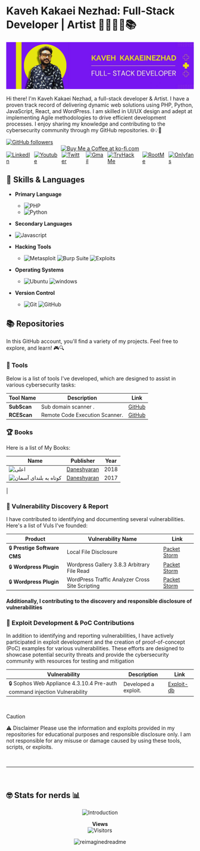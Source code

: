 # Kaveh Kakaei Nezhad: Full-Stack Developer | Artist 👨‍💻🌐💡📚

![](./kaveh.png)


Hi there! I'm Kaveh Kakaei Nezhad, a full-stack developer & Artist. I have a proven track record of delivering dynamic web solutions using PHP, Python, JavaScript, React, and WordPress. I am skilled in UI/UX design and adept at implementing Agile methodologies to drive efficient development processes. I enjoy sharing my knowledge and contributing to the cybersecurity community through my GitHub repositories. 🌐💡🔐

<a href="https://github.com/Kavehkakai" target="_blank">
    <img src="https://img.shields.io/github/followers/behnamvanda?style=social" alt="GitHub followers" />
</a>
<div style="display: flex; justify-content: center; gap: 10px;">
    <a href="https://www.linkedin.com/in/kaveh-kakaeinezhad/" target="_blank">
        <img height="40" style="border: 0; height: 40px;" src="https://az743702.vo.msecnd.net/cdn/kofi3.png?v=0" border="0" alt="Buy Me a Coffee at ko-fi.com" />
    </a>
</div>
<div style="display: flex; justify-content: center; align-items: center; gap: 10px;">
    <a href="https://www.linkedin.com/in/kaveh-kakaeinezhad/" target="_blank">
        <img src="https://img.shields.io/badge/LinkedIn-%230077B5.svg?&style=for-the-badge&logo=linkedin&logoColor=white" alt="LinkedIn" />
    </a>
    <a href="https://www.instagram.com/kavehkakai_kav/" target="_blank">
        <img src="https://img.shields.io/badge/YouTube-red?style=for-the-badge&logo=youtube&logoColor=white" alt="Youtube" />
    </a>
    <a href="https://www.pinterest.com/kavehkakaeinezhad/" target="_blank">
        <img src="https://img.shields.io/badge/pinterest-%23000000.svg?&style=for-the-badge&logo=pinterest&logoColor=white" alt="Twitter" />
    </a>
    <a href="mailto:Kaveh.kakai@gmail.com" target="_blank">
        <img src="https://img.shields.io/badge/Gmail-D14836?style=for-the-badge&logo=gmail&logoColor=white" alt="Gmail" />
    </a>
    <a href="https://tryhackme.com/p/kaveh.kakai" target="_blank">
        <img src="https://img.shields.io/badge/TryHackMe-%230b0557.svg?&style=for-the-badge&logo=tryhackme&logoColor=white" alt="TryHackMe" />
    </a>
    <a href="https://www.root-me.org/Kaveh-Kakaei-Nezhad" target="_blank">
        <img src="https://img.shields.io/badge/RootMe-%2313ad05.svg?&style=for-the-badge&logo=rootme&logoColor=white" alt="RootMe" />
    </a>
    <a href="https://www.youtube.com/channel/UCs5owEtSlSxQKRTFsQaeGAQ" target="_blank">
        <img src="https://img.shields.io/badge/OnlyFans-%231877F2.svg?&style=for-the-badge&logo=onlyfans&logoColor=white" alt="Onlyfans" />
    </a>
</div>

## 🧰 Skills & Languages

- **Primary Language**
  - ![PHP](https://img.shields.io/badge/PHP-%23777BB4.svg?&style=for-the-badge&logo=php&logoColor=white)
   - ![Python](https://img.shields.io/badge/Python-%233776AB.svg?&style=for-the-badge&logo=python&logoColor=white)

- **Secondary Languages**  
 
 - ![Javascript](https://img.shields.io/badge/Javascript-%23A8B9CC.svg?&style=for-the-badge&logo=c&logoColor=white) 


- **Hacking Tools**
  - ![Metasploit](https://img.shields.io/badge/Metasploit-%23000000.svg?&style=for-the-badge&logo=metasploit&logoColor=blue) ![Burp Suite](https://img.shields.io/badge/Burp_Suite-%23ff7b00.svg?&style=for-the-badge&logo=burp-suite&logoColor=white) ![Exploits](https://img.shields.io/badge/My%20Own%20Exploits-%23FF4500.svg?&style=for-the-badge&logo=security&logoColor=white)

- **Operating Systems**
   - ![Ubuntu](https://img.shields.io/badge/Ubuntu-E95420?style=for-the-badge&logo=Ubuntu&logoColor=white) ![windows](https://img.shields.io/badge/Kali-%2300c8ff.svg?&style=for-the-badge&logo=windowsx&logoColor=white) 
 
- **Version Control**
  - ![Git](https://img.shields.io/badge/Git-%23F05032.svg?&style=for-the-badge&logo=git&logoColor=white) ![GitHub](https://img.shields.io/badge/GitHub-%23181717.svg?&style=for-the-badge&logo=github&logoColor=white)

## 📚 Repositories

In this GitHub account, you'll find a variety of my projects. Feel free to explore, and learn! 🎮🔍

### 📁 Tools

Below is a list of tools I've developed, which are designed to assist in various cybersecurity tasks:

| Tool Name | Description | Link |
|-----------|-------------|------|
| **SubScan** | Sub domain scanner . | [GitHub](https://github.com/behnamvanda/subscan) |
| **RCEScan** | Remote Code Execution Scanner. | [GitHub](https://github.com/behnamvanda/rce-scan) |

### 🏆 Books

Here is a list of My Books:

| Name | Publisher | Year |
|---------|--------------|------|
| ![اعلی](https://img.shields.io/badge/-Aela-F80000?style=flat&logo=oracle&logoColor=white) | [Daneshyaran ](https://www.gisoom.com/book/11459665/کتاب-اعلی/) | 2018 |
| ![کوتاه به بلندای آسمان](https://img.shields.io/badge/-KutahBarBolandayehAseman-F80000?style=flat&logo=oracle&logoColor=white) | [Daneshyaran](https://www.gisoom.com/book/11451606/کتاب-کوتاه-به-بلندای-آسمان/) | 2017 |
| 

### 🚨 Vulnerability Discovery & Report

I have contributed to identifying and documenting several vulnerabilities. Here's a list of Vuls I've founded:

| Product | Vulnerability Name | Link |
|--------|-------------|------|
| 🔒 **Prestige Software CMS** | Local File Disclosure | [Packet Storm](https://packetstormsecurity.com/files/122118/Prestige-Software-CMS-File-Disclosure.html) |
| 🔒 **Wordpress Plugin** | Wordpress Gallery 3.8.3 Arbitrary File Read |  [Packet Storm](https://packetstormsecurity.com/files/119458/WordPress-Gallery-3.8.3-Arbitrary-File-Read.html) |
| 🔒 **Wordpress Plugin** | WordPress Traffic Analyzer Cross Site Scripting |  [Packet Storm](https://packetstormsecurity.com/files/121167/WordPress-Traffic-Analyzer-Cross-Site-Scripting.html) |




#### Additionally, I contributing to the discovery and responsible disclosure of vulnerabilities

### 🚨 Exploit Development & PoC Contributions

In addition to identifying and reporting vulnerabilities, I have actively participated in exploit development and the creation of proof-of-concept (PoC) examples for various vulnerabilities. These efforts are designed to showcase potential security threats and provide the cybersecurity community with resources for testing and mitigation

| Vulnerability | Description | Link |
|---------------|-------------|------|
| 🔒 Sophos Web Appliance 4.3.10.4 Pre-auth command injection Vulnerability | Developed a exploit. | [Exploit-db](https://www.exploit-db.com/exploits/51396) |

</br>

> [!CAUTION]
> ⚠️ Disclaimer
> Please use the information and exploits provided in my repositories for educational purposes and responsible disclosure only. I am not responsible for any misuse or damage caused by using these tools, scripts, or exploits.

</br>

---

</br>

## 🤓 Stats for nerds 📊

<p align="center">
  <img src="https://readme-typing-svg.herokuapp.com/?font=JetBrains+Mono&duration=2000&color=00FF00&center=true&vCenter=true&lines=i%20love%20shells%20:~%23" alt="Introduction">
</p>

<p align="center">
  <strong>Views</strong>
  <br>
  <img src="https://profile-counter.glitch.me/Kavehkakai/count.svg" alt="Visitors">
</p>

<p align="center">
  <img src="https://myreadme.vercel.app/api/embed/Kavehkakai?panels=userstatistics,toprepositories,toplanguages,commitgraph" alt="reimaginedreadme">
</p>

